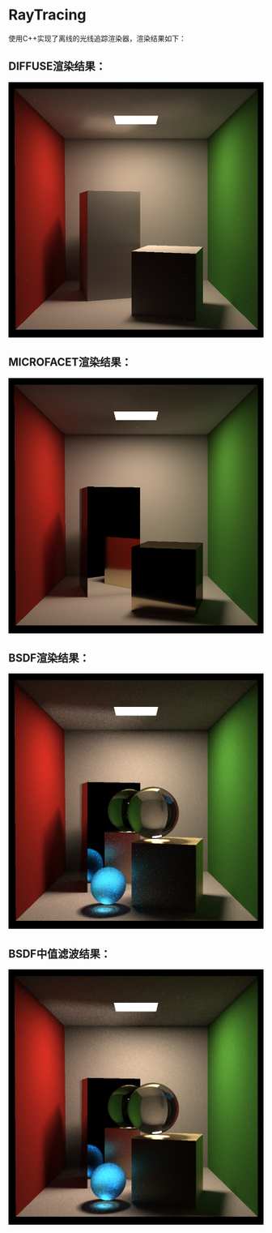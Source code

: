# RayTracing
使用C++实现了离线的光线追踪渲染器，渲染结果如下：
## DIFFUSE渲染结果：
![](https://github.com/BestBlade/RayTracing/blob/main/CornellBox_DIFFUSE_SPP2048.png "CornellBox_DIFFUSE_SPP2048")  
## MICROFACET渲染结果：
![](https://github.com/BestBlade/RayTracing/blob/main/CornellBox_MICROFACET_SPP1024.png "CornellBox_MICROFACET_SPP1024")  
## BSDF渲染结果：
![](https://github.com/BestBlade/RayTracing/blob/main/CornellBox_SPP2048.png "CornellBox_MICROFACET_SPP2048")  
## BSDF中值滤波结果：
![](https://github.com/BestBlade/RayTracing/blob/main/SPP2048%E4%B8%AD%E5%80%BC%E6%BB%A4%E6%B3%A2.png "CornellBox_MICROFACET_SPP2048")  
